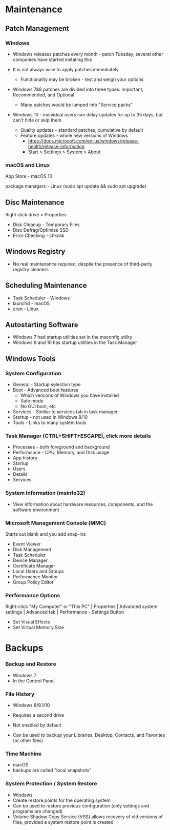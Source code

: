 # Maintenance

## Patch Management

### Windows

* Windows releases patches every month - patch Tuesday, several other companies have started imitating this
* It is not always wise to apply patches immediately
  * Functionality may be broken - test and weigh your options
* Windows 7&8 patches are divided into three types: Important, Recommended, and Optional
  * Many patches would be lumped into "Service packs"

* Windows 10 - individual users can delay updates for up to 35 days, but can't hide or skip them
  * Quality updates - standard patches, cumulative by default
  * Feature updates - whole new versions of Windows
    * https://docs.microsoft.com/en-us/windows/release-health/release-information
    * Start > Settings > System > About


### macOS and Linux

App Store - macOS 10

package managers - Linux (sudo apt update && sudo apt upgrade)

## Disc Maintenance

Right click drive > Properties

* Disk Cleanup - Temporary Files
* Disc Defrag/Optimize SSD
* Error Checking - chkdsk

## Windows Registry

* No real maintenance required, despite the presence of third-party registry cleaners

## Scheduling Maintenance

* Task Scheduler - Windows
* launchd - macOS
* cron - Linux

## Autostarting Software

* Windows 7 had startup utilities set in the msconfig utility
* Windows 8 and 10 has startup utilities in the Task Manager

## Windows Tools

### System Configuration

* General - Startup selection type
* Boot - Advanced boot features
  * Which versions of Windows you have installed
  * Safe mode
  * No GUI boot, etc
* Services - Similar to services tab in task manager
* Startup - not used in Windows 8/10
* Tools - Links to many system tools

### Task Manager (CTRL+SHIFT+ESCAPE), click more details

* Processes - both foreground and background
* Performance - CPU, Memory, and Disk usage
* App history
* Startup
* Users
* Details
* Services

### System Information (msinfo32)

* View information about hardware resources, components, and the software environment

### Microsoft Management Console (MMC)

Starts out blank and you add snap-ins

* Event Viewer
* Disk Management
* Task Scheduler
* Device Manager
* Certificate Manager
* Local Users and Groups
* Performance Monitor
* Group Policy Editor

### Performance Options

Right-click "My Computer" or "This PC" | Properties | Advanced system settings | Advanced tab | Performance - Settings Button

* Set Visual Effects
* Set Virtual Memory Size

# Backups

### Backup and Restore

* Windows 7
* In the Control Panel

### File History

* Windows 8/8.1/10

* Requires a second drive
* Not enabled by default
* Can be used to backup your Libraries, Desktop, Contacts, and Favorites (or other files)

### Time Machine

* macOS
* backups are called "local snapshots"

### System Protection / System Restore

* Windows
* Create restore points for the operating system
* Can be used to restore previous configuration (only settings and programs are changed)
* Volume Shadow Copy Service (VSS) allows recovery of old versions of files, provided a system restore point is created
